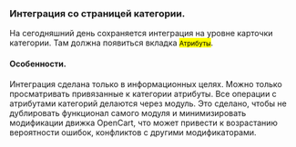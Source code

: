  <h3 id="integro-category">Интеграция со страницей категории.</h3>
                <p>На сегодняшний день сохраняется интеграция на уровне карточки категории. Там должна появиться вкладка <mark><small>Атрибуты</small></mark>.</p>
                <div class="callout callout-warning">
                    <h4>Особенности.</h4>
                    <p>Интеграция сделана только в информационных целях. Можно только просматривать привязанные к категории атрибуты. Все операции с атрибутами категорий делаются через модуль. Это сделано, чтобы не дублировать функционал
                        самого модуля и минимизировать модификации движка OpenCart, что может привести к возрастанию вероятности ошибок, конфликтов с другими модификаторами.</p>
                </div>